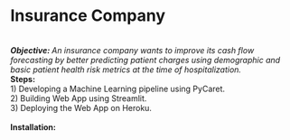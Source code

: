 <h1>Insurance Company</h1>
<br>
<i><b>Objective: </b>An insurance company wants to improve its cash flow forecasting by better predicting patient charges using demographic and basic patient health risk metrics at the time of hospitalization.</i>
<br>
<b>Steps: </b><br>
1) Developing a Machine Learning pipeline using PyCaret.<br>
2) Building Web App using Streamlit.<br>
3) Deploying the Web App on Heroku.<br>
<br>
<b>Installation:</b>
